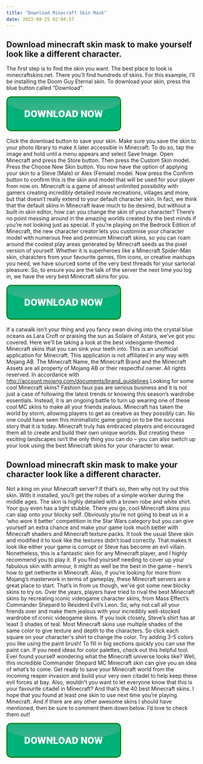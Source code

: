 ```yaml
---
title: "Download Minecraft Skin Mask"
date: 2022-08-25 02:04:57
---
```


## Download minecraft skin mask to make yourself look like a different character.

The first step is to find the skin you want. The best place to look is minecraftskins.net. There you’ll find hundreds of skins. For this example, I’ll be installing the Doom Guy Eternal skin. To download your skin, press the blue button called “Download”.

[![button](https://github.com/minecraftbay/minecraftbay.github.io/blob/main/dlbutton.png?raw=true)](https://minecraftsync.com/download-minecraft-skin)


Click the download button to save your skin. Make sure you save the skin to your photo library to make it later accessible in Minecraft. To do so, tap the image and hold until a menu appears and select Save Image. Open Minecraft and press the Store button. Then press the Custom Skin model. Press the Choose New Skin button. You now have the option of applying your skin to a Steve (Male) or Alex (Female) model. Now press the Confirm button to confirm this is the skin and model that will be used for your player from now on.
Minecraft is a game of almost unlimited possibility with gamers creating incredibly detailed movie recreations, villages and more, but that doesn’t really extend to your default character skin. In fact, we think that the default skins in Minecraft leave much to be desired, but without a built-in skin editor, how can you change the skin of your character?
There’s no point messing around in the amazing worlds created by the best minds if you’re not looking just as special. If you’re playing on the Bedrock Edition of Minecraft, the new character creator lets you customise your character model with numerous free and premium Minecraft skins, so you can roam around the coolest play areas generated by Minecraft seeds as the pixel version of yourself.
Whether it is superheroes like a Minecraft Spider-Man skin, characters from your favourite games, film icons, or creative mashups you need, we have sourced some of the very best threads for your sartorial pleasure. So, to ensure you are the talk of the server the next time you log in, we have the very best Minecraft skins for you.

[![button](https://github.com/minecraftbay/minecraftbay.github.io/blob/main/dlbutton.png?raw=true)](https://minecraftsync.com/download-minecraft-skin)


If a catwalk isn’t your thing and you fancy swan diving into the crystal blue oceans as Lara Croft or praising the sun as Solaire of Astara, we’ve got you covered. Here we’ll be taking a look at the best videogame-themed Minecraft skins that you can sink your teeth into.
This is an unofficial application for Minecraft. This application is not affiliated in any way with Mojang AB. The Minecraft Name, the Minecraft Brand and the Minecraft Assets are all property of Mojang AB or their respectful owner. All rights reserved. In accordance with http://account.mojang.com/documents/brand_guidelines
Looking for some cool Minecraft skins? Fashion faux pas are serious business and it is not just a case of following the latest trends or knowing this season’s wardrobe essentials. Instead, it is an ongoing battle to turn up wearing one of these cool MC skins to make all your friends jealous.
Minecraft has taken the world by storm, allowing players to get as creative as they possibly can. No one could have seen this minimalistic game going on to be the success story that it is today. Minecraft truly has embraced players and encouraged them all to create and build their own unique worlds. But creating these exciting landscapes isn’t the only thing you can do – you can also switch up your look using the best Minecraft skins for your character to wear.

## Download minecraft skin mask to make your character look like a different character.

Not a king on your Minecraft server? If that’s so, then why not try out this skin. With it installed, you’ll get the robes of a simple worker during the middle ages. The skin is highly detailed with a brown robe and white shirt. Your guy even has a light stubble.
There you go, cool Minecraft skins you can slap onto your blocky self. Obviously you’re not going to beat us in a ‘who wore it better’ competition in the Star Wars category but you can give yourself an extra chance and make your game look much better with Minecraft shaders and Minecraft texture packs.
It took the usual Steve skin and modified it to look like the textures didn’t load correctly. That makes it look like either your game is corrupt or Steve has become an evil villain. Nonetheless, this is a fantastic skin for any Minecraft player, and I highly recommend you to play it.
If you find yourself needing to cover up your fabulous skin with armour, it might as well be the best in the game – here’s how to get netherite in Minecraft. Also, if you’re looking for more from Mojang’s masterwork in terms of gameplay, these Minecraft servers are a great place to start. That’s in from us though, we’ve got some new blocky skins to try on.
Over the years, players have tried to rival the best Minecraft skins by recreating iconic videogame character skins, from Mass Effect’s Commander Shepard to Resident Evil’s Leon. So, why not call all your friends over and make them jealous with your incredibly well-stocked wardrobe of iconic videogame skins.
If you look closely, Steve’s shirt has at least 3 shades of teal. Most Minecraft skins use multiple shades of the same color to give texture and depth to the characters. So click each square on your character's shirt to change the color. Try adding 3-5 colors you like using the paint brush! To fill in big sections quickly you can use the paint can. If you need ideas for color palettes, check out this helpful tool.
Ever found yourself wondering what the Minecraft universe looks like? Well, this incredible Commander Shepard MC Minecraft skin can give you an idea of what’s to come. Get ready to save your Minecraft world from the incoming reaper invasion and build your very own citadel to help keep these evil forces at bay. Also, wouldn’t you want to let everyone know that this is your favourite citadel in Minecraft?
And that’s the 40 best Minecraft skins. I hope that you found at least one skin to use next time you’re playing Minecraft. And if there are any other awesome skins I should have mentioned, then be sure to comment them down below. I’d love to check them out!


[![button](https://github.com/minecraftbay/minecraftbay.github.io/blob/main/dlbutton.png?raw=true)](https://minecraftsync.com/download-minecraft-skin)